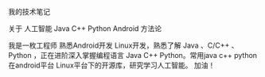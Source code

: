 我的技术笔记  

关于 人工智能  Java  C++ Python   Android 方法论 









我是一枚工程师 熟悉Android开发 Linux开发，熟悉了解 Java 、C/C++  、Python ，正在进阶深入掌握编程语言 Java C++  Python。常用java c++ python 在android平台 Linux平台下的开源库，研究学习人工智能。 加油！